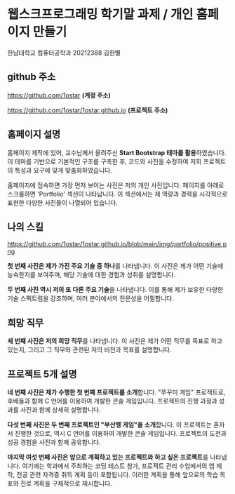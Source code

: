 # 웹스크프로그래밍 학기말 과제 / 개인 홈페이지 만들기

한남대학교 컴퓨터공학과 20212388 김한별


## github 주소
https://github.com/1ostar **(계정 주소)**

https://github.com/1ostar/1ostar.github.io **(프로젝트 주소)**

## 홈페이지 설명

홈페이지 제작에 있어, 교수님께서 올려주신 **Start Bootstrap 테마를 활용**하였습니다. 이 테마를 기반으로 기본적인 구조를 구축한 후, 코드와 사진을 수정하여 저희 프로젝트의 특성과 요구에 맞게 맞춤화하였습니다.

홈페이지에 접속하면 가장 먼저 보이는 사진은 저의 개인 사진입니다. 페이지를 아래로 스크롤하면 'Portfolio' 섹션이 나타납니다. 이 섹션에서는 제 역량과 경력을 시각적으로 표현한 다양한 사진들이 나열되어 있습니다.

## 나의 스킬

https://github.com/1ostar/1ostar.github.io/blob/main/img/portfolio/positive.png

**첫 번째 사진은 제가 가진 주요 기술 중 하나**를 나타냅니다. 이 사진은 제가 어떤 기술에 능숙한지를 보여주며, 해당 기술에 대한 경험과 성취를 설명합니다.

**두 번째 사진 역시 저의 또 다른 주요 기술**을 나타냅니다. 이를 통해 제가 보유한 다양한 기술 스펙트럼을 강조하며, 여러 분야에서의 전문성을 어필합니다.


## 희망 직무

**세 번째 사진은 저의 희망 직무**를 나타냅니다. 이 사진은 제가 어떤 직무를 목표로 하고 있는지, 그리고 그 직무와 관련된 저의 비전과 목표를 설명합니다.


## 프로젝트 5개 설명
**네 번째 사진은 제가 수행한 첫 번째 프로젝트를 소개**합니다. "쭈꾸미 게임" 프로젝트로, 후배들과 함께 C 언어를 이용하여 개발한 콘솔 게임입니다. 프로젝트의 진행 과정과 성과를 사진과 함께 상세히 설명합니다.

**다섯 번째 사진은 두 번째 프로젝트인 "부산헹 게임"을 소개**합니다. 이 프로젝트는 혼자서 진행한 것으로, 역시 C 언어를 이용하여 개발한 콘솔 게임입니다. 프로젝트의 도전과 성공 경험을 사진과 함께 공유합니다.

**마지막 여섯 번째 사진은 앞으로 계획하고 있는 프로젝트와 하고 싶은 프로젝트**를 나타냅니다. 여기에는 학과에서 주최하는 코딩 테스트 참가, 프로젝트 관리 수업에서의 앱 제작, 전공 관련 자격증 취득 계획 등이 포함됩니다. 이러한 계획을 통해 앞으로의 학습 목표와 진로 계획을 구체적으로 제시합니다.
